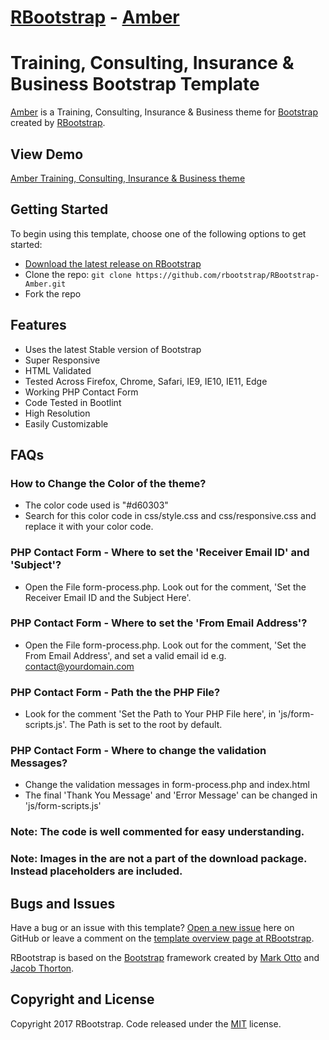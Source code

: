# [RBootstrap](http://rbootstrap.com/) - [Amber](http://rbootstrap.com/amber/)

# Training, Consulting, Insurance & Business Bootstrap Template

[Amber](http://rbootstrap.com/amber/) is a Training, Consulting, Insurance & Business theme for [Bootstrap](http://getbootstrap.com/) created by [RBootstrap](http://rbootstrap.com/).

## View Demo

[Amber Training, Consulting, Insurance & Business theme](https://rbootstrap.github.io/amber/)

## Getting Started

To begin using this template, choose one of the following options to get started:
* [Download the latest release on RBootstrap](http://rbootstrap.com/amber/)
* Clone the repo: `git clone https://github.com/rbootstrap/RBootstrap-Amber.git`
* Fork the repo

## Features
* Uses the latest Stable version of Bootstrap
* Super Responsive
* HTML Validated
* Tested Across Firefox, Chrome, Safari, IE9, IE10, IE11, Edge
* Working PHP Contact Form
* Code Tested in Bootlint
* High Resolution
* Easily Customizable

## FAQs
### How to Change the Color of the theme?
* The color code used is "#d60303"
* Search for this color code in css/style.css and css/responsive.css and replace it with your color code.


### PHP Contact Form - Where to set the 'Receiver Email ID' and 'Subject'?
* Open the File form-process.php. Look out for the comment, 'Set the Receiver Email ID and the Subject Here'.

### PHP Contact Form - Where to set the 'From Email Address'?
* Open the File form-process.php. Look out for the comment, 'Set the From Email Address', and set a valid email id e.g.
contact@yourdomain.com

### PHP Contact Form - Path the the PHP File?
* Look for the comment 'Set the Path to Your PHP File here', in 'js/form-scripts.js'. The Path is set to the root by default.

### PHP Contact Form - Where to change the validation Messages?
* Change the validation messages in form-process.php and index.html
* The final 'Thank You Message' and 'Error Message' can be changed in 'js/form-scripts.js'

### Note: The code is well commented for easy understanding.

### Note: Images in the are not a part of the download package. Instead placeholders are included. 

## Bugs and Issues

Have a bug or an issue with this template? [Open a new issue](https://github.com/rbootstrap/RBootstrap-Amber/issues) here on GitHub or leave a comment on the [template overview page at RBootstrap](http://rbootstrap.com/amber/).

RBootstrap is based on the [Bootstrap](http://getbootstrap.com/) framework created by [Mark Otto](https://twitter.com/mdo) and [Jacob Thorton](https://twitter.com/fat).

## Copyright and License

Copyright 2017 RBootstrap. Code released under the [MIT](https://github.com/rbootstrap/RBootstrap-Amber/blob/master/LICENSE) license.
